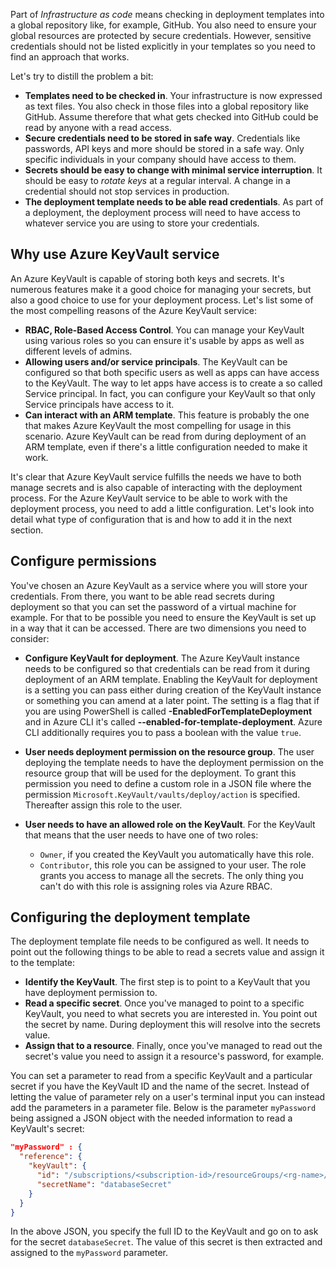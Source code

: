 Part of _Infrastructure as code_ means checking in deployment templates into a global repository like, for example, GitHub. You also need to ensure your global resources are protected by secure credentials.  However, sensitive credentials should not be listed explicitly in your templates so you need to find an approach that works.

Let's try to distill the problem a bit:

- **Templates need to be checked in**. Your infrastructure is now expressed as text files. You also check in those files into a global repository like GitHub. Assume therefore that what gets checked into GitHub could be read by anyone with a read access.
- **Secure credentials need to be stored in safe way**. Credentials like passwords, API keys and more should be stored in a safe way. Only specific individuals in your company should have access to them.
- **Secrets should be easy to change with minimal service interruption**. It should be easy to _rotate keys_ at a regular interval. A change in a credential should not stop services in production.  
- **The deployment template needs to be able read credentials**. As part of a deployment, the deployment process will need to have access to whatever service you are using to store your credentials.

## Why use Azure KeyVault service

An Azure KeyVault is capable of storing both keys and secrets. It's numerous features make it a good choice for managing your secrets, but also a good choice to use for your deployment process. Let's list some of the most compelling reasons of the Azure KeyVault service:

- **RBAC, Role-Based Access Control**. You can manage your KeyVault using various roles so you can ensure it's usable by apps as well as different levels of admins.
- **Allowing users and/or service principals**. The KeyVault can be configured so that both specific users as well as apps can have access to the KeyVault. The way to let apps have access is to create a so called Service principal. In fact, you can configure your KeyVault so that only Service principals have access to it.
- **Can interact with an ARM template**. This feature is probably the one that makes Azure KeyVault the most compelling for usage in this scenario. Azure KeyVault can be read from during deployment of an ARM template, even if there's a little configuration needed to make it work.

It's clear that Azure KeyVault service fulfills the needs we have to both manage secrets and is also capable of interacting with the deployment process. For the Azure KeyVault service to be able to work with the deployment process, you need to add a little configuration. Let's look into detail what type of configuration that is and how to add it in the next section.

## Configure permissions

You've chosen an Azure KeyVault as a service where you will store your credentials. From there, you want to be able read secrets during deployment so that you can set the password of a virtual machine for example. For that to be possible you need to ensure the KeyVault is set up in a way that it can be accessed. There are two dimensions you need to consider:

- **Configure KeyVault for deployment**. The Azure KeyVault instance needs to be configured so that credentials can be read from it during deployment of an ARM template. Enabling the KeyVault for deployment is a setting you can pass either during creation of the KeyVault instance or something you can amend at a later point. The setting is a flag that if you are using PowerShell is called **-EnabledForTemplateDeployment** and in Azure CLI it's called **--enabled-for-template-deployment**. Azure CLI additionally requires you to pass a boolean with the value `true`.

- **User needs deployment permission on the resource group**. The user deploying the template needs to have the deployment permission on the resource group that will be used for the deployment. To grant this permission you need to define a custom role in a JSON file where the permission `Microsoft.KeyVault/vaults/deploy/action` is specified. Thereafter assign this role to the user.

- **User needs to have an allowed role on the KeyVault**. For the KeyVault that means that the user needs to have one of two roles:

   - `Owner`, if you created the KeyVault you automatically have this role.
   - `Contributor`, this role you can be assigned to your user. The role grants you access to manage all the secrets. The only thing you can't do with this role is assigning roles via Azure RBAC.

## Configuring the deployment template  

The deployment template file needs to be configured as well. It needs to point out the following things to be able to read a secrets value and assign it to the template:

- **Identify the KeyVault**. The first step is to point to a KeyVault that you have deployment permission to.
- **Read a specific secret**. Once you've managed to point to a specific KeyVault, you need to what secrets you are interested in. You point out the secret by name. During deployment this will resolve into the secrets value.
- **Assign that to a resource**. Finally, once you've managed to read out the secret's value you need to assign it a resource's password, for example.

You can set a parameter to read from a specific KeyVault and a particular secret if you have the KeyVault ID and the name of the secret. Instead of letting the value of parameter rely on a user's terminal input you can instead add the parameters in a parameter file. Below is the parameter `myPassword` being assigned a JSON object with the needed information to read a KeyVault's secret:

```json
"myPassword" : {
  "reference": {
    "keyVault": {
      "id": "/subscriptions/<subscription-id>/resourceGroups/<rg-name>/providers/Microsoft.KeyVault/vaults/<vault-name>",
      "secretName": "databaseSecret"
    }
  }
}
```

In the above JSON, you specify the full ID to the KeyVault and go on to ask for the secret `databaseSecret`. The value of this secret is then extracted and assigned to the `myPassword` parameter.
